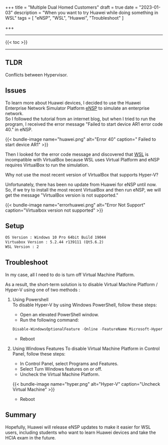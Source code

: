 +++
title = "Multiple Dual Homed Customers"
draft = true
date = "2023-01-03"
description = "When you want to try Huawei while doing something in WSL"
tags = [
    "eNSP",
    "WSL",
    "Huawei",
    "Troubleshoot"
]


+++

---

{{< toc >}}

---


## TLDR 
Conflicts between Hypervisor.

## Issues
To learn more about Huawei devices, I decided to use the Huawei Enterprise Network Simulator Platform [eNSP](https://support.huawei.com/enterprise/en/data-communication/ensp-pid-9017384?category=installation-upgrade) to simulate an enterprise network. <br>
So I followed the tutorial from an internet blog, but when I tried to run the program, I received the error message "Failed to start device AR1 error code 40." in eNSP.
<br>

{{< bundle-image name="huawei.png" alt="Error 40" caption=" Failed to start device AR1" >}}

Then I looked for the error code message and discovered that [WSL](https://superuser.com/questions/1208850/why-cant-virtualbox-or-vmware-run-with-hyper-v-enabled-on-windows-10) is incompatible with VirtualBox because WSL uses Virtual Platform and eNSP requires VirtualBox to run the simulation. <br>

Why not use the most recent version of VirtualBox that supports Hyper-V?

Unfortunately, there has been no update from Huawei for eNSP until now.<br>
So, if we try to install the most recent VirtualBox and then run eNSP, we will get the message "VirtualBox version is not supported." 

{{< bundle-image name="errorhuawei.png" alt="Error Not Support" caption="Virtualbox version not supported" >}}


## Setup
```HTML
OS Version : Windows 10 Pro 64bit Build 19044
Virtuabox Version : 5.2.44 r139111 (Qt5.6.2) 
WSL Version : 2
```
## Troubleshoot

In my case, all I need to do is turn off Virtual Machine Platform.

As a result, the short-term solution is to disable Virtual Machine Platform / Hyper-V using one of two methods : 

1. Using Powershell <br>
To disable Hyper-V by using Windows PowerShell, follow these steps: 
    * Open an elevated PowerShell window.
    * Run the following command:
    ```powershell
    Disable-WindowsOptionalFeature -Online -FeatureName Microsoft-Hyper-V-Hypervisor
    ```
    * Reboot
    
2. Using Windows Features
To disable Virtual Machine Platform in Control Panel, follow these steps: 
    * In Control Panel, select Programs and Features.
    * Select Turn Windows features on or off.
    * Uncheck the Virtual Machine Platform.

    {{< bundle-image name="hyper.png" alt="Hyper-V" caption="Uncheck Virtual Machine" >}}

    * Reboot
    
## Summary

Hopefully, Huawei will release eNSP updates to make it easier for WSL users, including students who want to learn Huawei devices and take the HCIA exam in the future. 

